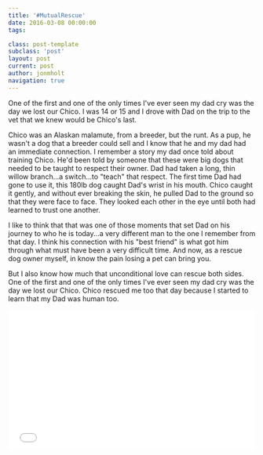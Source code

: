 ```yaml
---
title: '#MutualRescue'
date: 2016-03-08 00:00:00 
tags: 

class: post-template
subclass: 'post'
layout: post
current: post
author: jonmholt
navigation: true
---
```

One of the first and one of the only times I've ever seen my dad cry was the day we lost our Chico. I was 14 or 15 and I drove with Dad on the trip to the vet that we knew would be Chico's last.

Chico was an Alaskan malamute, from a breeder, but the runt. As a pup, he wasn't a dog that a breeder could sell and I know that he and my dad had an immediate connection. I remember a story my dad once told about training Chico. He'd been told by someone that these were big dogs that needed to be taught to respect their owner. Dad had taken a long, thin willow branch...a switch...to "teach" that respect. The first time Dad had gone to use it, this 180lb dog caught Dad's wrist in his mouth. Chico caught it gently, and without ever breaking the skin, he pulled Dad to the ground so that they were face to face. They looked each other in the eye until both had learned to trust one another.

I like to think that that was one of those moments that set Dad on his journey to who he is today...a very different man to the one I remember from that day. I think his connection with his "best friend" is what got him through what must have been a very difficult time. And now, as a rescue dog owner myself, in know the pain losing a pet can bring you.

But I also know how much that unconditional love can rescue both sides. One of the first and one of the only times I've ever seen my dad cry was the day we lost our Chico. Chico rescued me too that day because I started to learn that my Dad was human too.

<div style="position: relative; padding-bottom: 56.25%; height: 0px;"><iframe src="//player.hearstdigitalstudios.com/56da2a5dbbddbd0a758a571f?width=100%25&autostart=0&aratio=16:9" frameborder="0" allowfullscreen="true" style="position: absolute; top: 0px; left: 0px; width: 100%; height: 100%;"></iframe></div>

